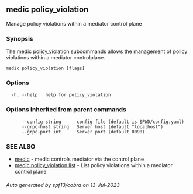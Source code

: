 ## medic policy_violation

Manage policy violations within a mediator control plane

### Synopsis

The medic policy_violation subcommands allows the management of policy violations within
a mediator controlplane.

```
medic policy_violation [flags]
```

### Options

```
  -h, --help   help for policy_violation
```

### Options inherited from parent commands

```
      --config string      config file (default is $PWD/config.yaml)
      --grpc-host string   Server host (default "localhost")
      --grpc-port int      Server port (default 8090)
```

### SEE ALSO

* [medic](medic.md)	 - medic controls mediator via the control plane
* [medic policy_violation list](medic_policy_violation_list.md)	 - List policy violations within a mediator control plane

###### Auto generated by spf13/cobra on 13-Jul-2023
